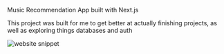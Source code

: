 Music Recommendation App built with Next.js

This project was built for me to get better at actually finishing projects, as well as exploring things databases and auth

![website snippet](https://github.com/TravisC671/musicrec/blob/master/image.png?raw=true)
